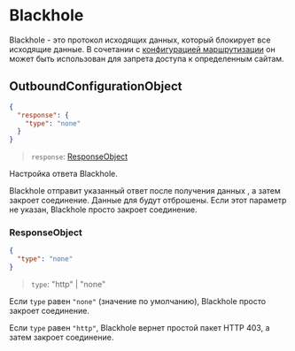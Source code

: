 # Blackhole

Blackhole - это протокол исходящих данных, который блокирует все исходящие данные. В сочетании с [конфигурацией маршрутизации](../routing.md) он может быть использован для запрета доступа к определенным сайтам.

## OutboundConfigurationObject

```json
{
  "response": {
    "type": "none"
  }
}
```

> `response`: [ResponseObject](#responseobject)

Настройка ответа Blackhole.

Blackhole отправит указанный ответ после получения данных , а затем закроет соединение. Данные для будут отброшены.
Если этот параметр не указан, Blackhole просто закроет соединение.

### ResponseObject

```json
{
  "type": "none"
}
```

> `type`: "http" | "none"

Если `type` равен `"none"` (значение по умолчанию), Blackhole просто закроет соединение.

Если `type` равен `"http"`, Blackhole вернет простой пакет HTTP 403, а затем закроет соединение.
